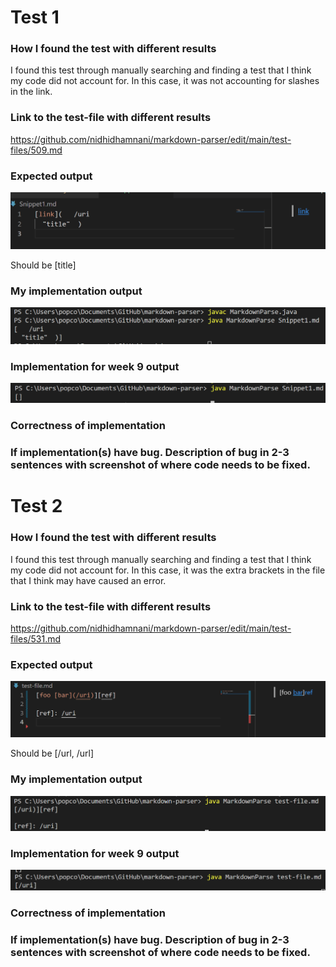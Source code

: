 # Test 1

### How I found the test with different results

I found this test through manually searching and finding a test that I think my code did not account for. In this case, it was not accounting for slashes in the link.

### Link to the test-file with different results

https://github.com/nidhidhamnani/markdown-parser/edit/main/test-files/509.md

### Expected output

![Image1](file1.png)

Should be [title]

### My implementation output

![Image2](file2.png)

### Implementation for week 9 output

![Image6](file6.png)

### Correctness of implementation



### If implementation(s) have bug. Description of bug in 2-3 sentences with screenshot of where code needs to be fixed.



# Test 2

### How I found the test with different results

I found this test through manually searching and finding a test that I think my code did not account for. In this case, it was the extra brackets in the file that I think may have caused an error.

### Link to the test-file with different results

https://github.com/nidhidhamnani/markdown-parser/edit/main/test-files/531.md

### Expected output

![Image3](file3.png)

Should be [/url, /url]

### My implementation output

![Image4](file4.png)

### Implementation for week 9 output

![Image5](file5.png)

### Correctness of implementation



### If implementation(s) have bug. Description of bug in 2-3 sentences with screenshot of where code needs to be fixed.
